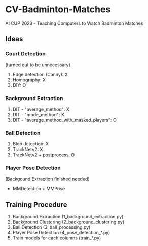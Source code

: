 # CV-Badminton-Matches
AI CUP 2023 - Teaching Computers to Watch Badminton Matches

## Ideas
### Court Detection
(turned out to be unnecessary)
1. Edge detection (Canny): X
2. Homography: X
3. DIY: O

### Background Extraction
1. DIT - "average_method": X
2. DIT - "mode_method": X
3. DIT - "average_method_with_masked_players": O

### Ball Detection
1. Blob detection: X
2. TrackNetv2: X
2. TrackNetv2 + postprocess: O

### Player Pose Detection
(Backgound Extraction finished needed)
- MMDetection + MMPose

## Training Procedure
1. Background Extraction (1_background_extraction.py)
2. Background Clustering (2_background_clustering.py)
3. Ball Detection (3_ball_processing.py)
4. Player Pose Detection (4_pose_detection_*.py)
5. Train models for each columns (train_*.py)